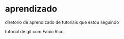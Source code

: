# aprendizado
diretorio de aprendizado de tutoriais que estou seguindo

tutorial de git com Fabio Ricci
